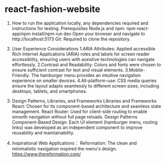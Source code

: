 # react-fashion-website

1. How to run the application locally, any dependencies required and instructions for testing. Prerequisites Node.js and npm: npm react-app/npm install/npm run dev Open your browser and navigate to http://localhost:5173 Git: Required to clone the repository.

2. User Experience Considerations 1.ARIA Attributes: Applied accessible Rich Internet Applications (ARIA) roles and labels for screen reader accessibility, ensuring users with assistive technologies can navigate effortlessly. 2.Contrast and Readability: Colors and fonts were chosen to ensure sufficient contrast for text and visual elements. 3.Mobile-Friendly: The hamburger menu provides an intuitive navigation experience on smaller devices. 4.All-platform-use: CSS media queries ensure the layout adapts seamlessly to different screen sizes, including desktops, tablets, and smartphones.

3. Design Patterns, Libraries, and Frameworks Libraries and Frameworks React: Chosen for its component-based architecture and seamless state management. React Router: Used for client-side routing to enable smooth navigation without full page reloads. Design Patterns Component-Based Design: Each UI element (hamburger menu, routing links) was developed as an independent component to improve reusability and maintainability.

4. Inspirational Web Applications： Reformation: The clean and minimalistic navigation inspired the menu's design. https://www.thereformation.com/
